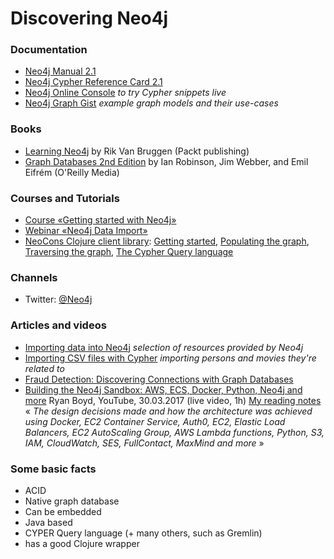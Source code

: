 # Discovering Neo4j

### Documentation

* [Neo4j Manual 2.1](http://docs.neo4j.org/chunked/stable/)
* [Neo4j Cypher Reference Card 2.1](http://docs.neo4j.org/refcard/2.1/)
* [Neo4j Online Console](http://console.neo4j.org/) _to try Cypher snippets live_
* [Neo4j Graph Gist](http://gist.neo4j.org/) _example graph models and their use-cases_

### Books

* [Learning Neo4j](http://neo4j.com/book-learning-neo4j/) by Rik Van Bruggen (Packt publishing)
* [Graph Databases 2nd Edition](http://neo4j.com/books/graph-databases/) by Ian Robinson, Jim Webber, and Emil Eifrém (O'Reilly Media)

### Courses and Tutorials

* [Course «Getting started with Neo4j»](http://www.neo4j.org/learn/online_course)
* [Webinar «Neo4j Data Import»](https://vimeo.com/90358900)
* [NeoCons Clojure client library](http://clojureneo4j.info/): [Getting started](http://clojureneo4j.info/articles/getting_started.html), [Populating the graph](http://clojureneo4j.info/articles/populating.html), [Traversing the graph](http://clojureneo4j.info/articles/traversing.html), [The Cypher Query language](http://clojureneo4j.info/articles/cypher.html)

### Channels

* Twitter: [@Neo4j](https://twitter.com/neo4j)

### Articles and videos

* [Importing data into Neo4j](http://www.neo4j.org/develop/import) _selection of resources provided by Neo4j_
* [Importing CSV files with Cypher](http://docs.neo4j.org/chunked/milestone/cypherdoc-importing-csv-files-with-cypher.html) _importing persons and movies they're related to_
* [Fraud Detection: Discovering Connections with Graph Databases](http://info.neotechnology.com/WPUseCaseFraud.html?casetype=Fraud)
* [Building the Neo4j Sandbox: AWS, ECS, Docker, Python, Neo4j and more](http://ptat.ch/neo4j-sandbox-tech-overview) Ryan Boyd, YouTube, 30.03.2017 (live video, 1h) [My reading notes](notes/neo4j-sandbox-20170330-reading-notes.pdf) « _The design decisions made and how the architecture was achieved using Docker, EC2 Container Service, Auth0, EC2, Elastic Load Balancers, EC2 AutoScaling Group, AWS Lambda functions, Python, S3, IAM, CloudWatch, SES, FullContact, MaxMind and more_ »

### Some basic facts

* ACID
* Native graph database
* Can be embedded
* Java based
* CYPER Query language (+ many others, such as Gremlin)
* has a good Clojure wrapper
